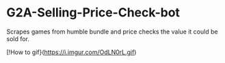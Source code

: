 # G2A-Selling-Price-Check-bot
Scrapes games from humble bundle and price checks the value it could be sold for. 


[!How to gif}(https://i.imgur.com/OdLN0rL.gif)
